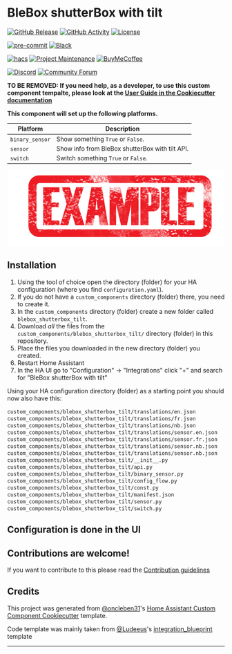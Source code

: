 # BleBox shutterBox with tilt

[![GitHub Release][releases-shield]][releases]
[![GitHub Activity][commits-shield]][commits]
[![License][license-shield]](LICENSE)

[![pre-commit][pre-commit-shield]][pre-commit]
[![Black][black-shield]][black]

[![hacs][hacsbadge]][hacs]
[![Project Maintenance][maintenance-shield]][user_profile]
[![BuyMeCoffee][buymecoffeebadge]][buymecoffee]

[![Discord][discord-shield]][discord]
[![Community Forum][forum-shield]][forum]

**TO BE REMOVED: If you need help, as a developer, to use this custom component tempalte,
please look at the [User Guide in the Cookiecutter documentation](https://cookiecutter-homeassistant-custom-component.readthedocs.io/en/stable/quickstart.html)**

**This component will set up the following platforms.**

| Platform        | Description                                     |
| --------------- | ----------------------------------------------- |
| `binary_sensor` | Show something `True` or `False`.               |
| `sensor`        | Show info from BleBox shutterBox with tilt API. |
| `switch`        | Switch something `True` or `False`.             |

![example][exampleimg]

## Installation

1. Using the tool of choice open the directory (folder) for your HA configuration (where you find `configuration.yaml`).
2. If you do not have a `custom_components` directory (folder) there, you need to create it.
3. In the `custom_components` directory (folder) create a new folder called `blebox_shutterbox_tilt`.
4. Download _all_ the files from the `custom_components/blebox_shutterbox_tilt/` directory (folder) in this repository.
5. Place the files you downloaded in the new directory (folder) you created.
6. Restart Home Assistant
7. In the HA UI go to "Configuration" -> "Integrations" click "+" and search for "BleBox shutterBox with tilt"

Using your HA configuration directory (folder) as a starting point you should now also have this:

```text
custom_components/blebox_shutterbox_tilt/translations/en.json
custom_components/blebox_shutterbox_tilt/translations/fr.json
custom_components/blebox_shutterbox_tilt/translations/nb.json
custom_components/blebox_shutterbox_tilt/translations/sensor.en.json
custom_components/blebox_shutterbox_tilt/translations/sensor.fr.json
custom_components/blebox_shutterbox_tilt/translations/sensor.nb.json
custom_components/blebox_shutterbox_tilt/translations/sensor.nb.json
custom_components/blebox_shutterbox_tilt/__init__.py
custom_components/blebox_shutterbox_tilt/api.py
custom_components/blebox_shutterbox_tilt/binary_sensor.py
custom_components/blebox_shutterbox_tilt/config_flow.py
custom_components/blebox_shutterbox_tilt/const.py
custom_components/blebox_shutterbox_tilt/manifest.json
custom_components/blebox_shutterbox_tilt/sensor.py
custom_components/blebox_shutterbox_tilt/switch.py
```

## Configuration is done in the UI

<!---->

## Contributions are welcome!

If you want to contribute to this please read the [Contribution guidelines](CONTRIBUTING.md)

## Credits

This project was generated from [@oncleben31](https://github.com/oncleben31)'s [Home Assistant Custom Component Cookiecutter](https://github.com/oncleben31/cookiecutter-homeassistant-custom-component) template.

Code template was mainly taken from [@Ludeeus](https://github.com/ludeeus)'s [integration_blueprint][integration_blueprint] template

---

[integration_blueprint]: https://github.com/custom-components/integration_blueprint
[black]: https://github.com/psf/black
[black-shield]: https://img.shields.io/badge/code%20style-black-000000.svg?style=for-the-badge
[buymecoffee]: https://www.buymeacoffee.com/andrzejchm
[buymecoffeebadge]: https://img.shields.io/badge/buy%20me%20a%20coffee-donate-yellow.svg?style=for-the-badge
[commits-shield]: https://img.shields.io/github/commit-activity/y/andrzejchm/blebox-shutterbox-tilt.svg?style=for-the-badge
[commits]: https://github.com/andrzejchm/blebox-shutterbox-tilt/commits/main
[hacs]: https://hacs.xyz
[hacsbadge]: https://img.shields.io/badge/HACS-Custom-orange.svg?style=for-the-badge
[discord]: https://discord.gg/Qa5fW2R
[discord-shield]: https://img.shields.io/discord/330944238910963714.svg?style=for-the-badge
[exampleimg]: example.png
[forum-shield]: https://img.shields.io/badge/community-forum-brightgreen.svg?style=for-the-badge
[forum]: https://community.home-assistant.io/
[license-shield]: https://img.shields.io/github/license/andrzejchm/blebox-shutterbox-tilt.svg?style=for-the-badge
[maintenance-shield]: https://img.shields.io/badge/maintainer-%40andrzejchm-blue.svg?style=for-the-badge
[pre-commit]: https://github.com/pre-commit/pre-commit
[pre-commit-shield]: https://img.shields.io/badge/pre--commit-enabled-brightgreen?style=for-the-badge
[releases-shield]: https://img.shields.io/github/release/andrzejchm/blebox-shutterbox-tilt.svg?style=for-the-badge
[releases]: https://github.com/andrzejchm/blebox-shutterbox-tilt/releases
[user_profile]: https://github.com/andrzejchm
